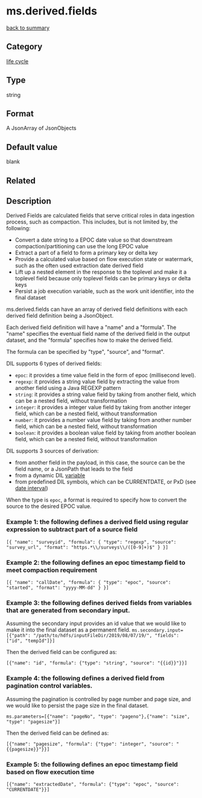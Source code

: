 # ms.derived.fields

[back to summary](https://github.com/linkedin/data-integration-library/blob/master/docs/parameters/summary.md)

## Category
[life cycle](https://github.com/linkedin/data-integration-library/blob/master/docs/parameters/life-cycle-parameters.md)

## Type
string

## Format
A JsonArray of JsonObjects

## Default value
blank

## Related 

## Description 

Derived Fields are calculated fields that serve critical roles in data ingestion process, such as compaction. This includes, but is not
limited by, the following:

- Convert a date string to a EPOC date value so that downstream compaction/partitioning can use the long EPOC value
- Extract a part of a field to form a primary key or delta key
- Provide a calculated value based on flow execution state or watermark, such as the often used extraction date derived field
- Lift up a nested element in the response to the toplevel and make it a toplevel field because only toplevel fields can be primary keys or delta keys
- Persist a job execution variable, such as the work unit identifier, into the final dataset 

ms.derived.fields can have an array of derived field definitions with each derived field definition being a JsonObject.

Each derived field definition will have a "name" and a "formula". The "name" specifies the eventual field name of the derived field
in the output dataset, and the "formula" specifies how to make the derived field. 
 
The formula can be specified by "type", "source", and "format". 

DIL supports 6 types of derived fields:

- `epoc`: it provides a time value field in the form of epoc (millisecond level). 
- `regexp`: it provides a string value field by extracting the value from another field using a Java REGEXP pattern
- `string`: it provides a string value field by taking from another field, which can be a nested field, without transformation
- `integer`: it provides a integer value field by taking from another integer field, which can be a nested field, without transformation
- `number`: it provides a number value field by taking from another number field, which can be a nested field, without transformation
- `boolean`: it provides a boolean value field by taking from another boolean field, which can be a nested field, without transformation

DIL supports 3 sources of derivation:
- from another field in the payload, in this case, the source can be the field name, or a JsonPath that leads to the field
- from a dynamic DIL [variable](https://github.com/linkedin/data-integration-library/blob/master/docs/concepts/variables.md)
- from predefined DIL symbols, which can be CURRENTDATE, or PxD (see [date interval](https://github.com/linkedin/data-integration-library/blob/master/docs/concepts/iso-date-interval.md))

When the type is `epoc`, a format is required to specify how to convert the source to the desired EPOC value.  

### Example 1: the following defines a derived field using regular expression to subtract part of a source field </p>
`[{
  "name": "surveyid",
  "formula": {
    "type": "regexp",
    "source": "survey_url",
    "format": "https.*\\/surveys\\/([0-9]+)$"
    }
}]`

### Example 2: the following defines an epoc timestamp field to meet compaction requirement </p>
`[{
  "name": "callDate",
  "formula": {
    "type": "epoc",
    "source": "started",
    "format": "yyyy-MM-dd"
  }
}]`

### Example 3: the following defines derived fields from variables that are generated from secondary input. 
 
Assuming the secondary input provides an id value that we would like to make it into the final dataset as a
permanent field. 
`ms.secondary.input=[{"path": "/path/to/hdfs/inputFileDir/2019/08/07/19/", "fields": ["id", "tempId"]}]` </p>

Then the derived field can be configured as:

`[{"name": "id", "formula": {"type": "string", "source": "{{id}}"}}]`

### Example 4: the following defines a derived field from pagination control variables. 

Assuming the pagination is controlled by page number and page size, and we would like to persist the page size in the 
final dataset.
 
`ms.parameters=[{"name": "pageNo", "type": "pageno"},{"name": "size", "type": "pagesize"}]`

Then the derived field can be defined as:

`[{"name": "pagesize", "formula": {"type": "integer", "source": "{{pagesize}}"}}]`

### Example 5: the following defines an epoc timestamp field based on flow execution time </p>
`[{"name": "extractedDate", "formula": {"type": "epoc", "source": "CURRENTDATE"}}]`


